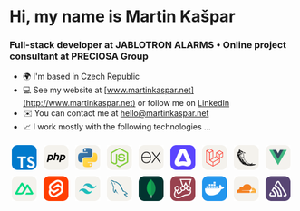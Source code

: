 # Hi, my name is Martin Kašpar

### Full-stack developer at JABLOTRON ALARMS • Online project consultant at PRECIOSA Group

- 🌍 I'm based in Czech Republic
- 💻 See my website at [www.martinkaspar.net](http://www.martinkaspar.net) or follow me on [LinkedIn](https://www.linkedin.com/in/kaspim)
- ✉️ You can contact me at [hello@martinkaspar.net](mailto:hello@martinkaspar.net)
- 📈 I work mostly with the following technologies ...

[<img style="margin: 4px; width: 44px; height: 44px" alt="TypeScript" width="44px" height="44px" src="/media/technologies/typescript.svg" />](https://www.typescriptlang.org/)
[<img style="margin: 4px; width: 44px; height: 44px" alt="PHP" width="44px" height="44px" src="/media/technologies/php.svg" />](https://www.php.net/)
[<img style="margin: 4px; width: 44px; height: 44px" alt="Python" width="44px" height="44px" src="/media/technologies/python.svg" />](https://www.python.org/)
[<img style="margin: 4px; width: 44px; height: 44px" alt="Node.js" width="44px" height="44px" src="/media/technologies/nodejs.svg" />](https://nodejs.org/)
[<img style="margin: 4px; width: 44px; height: 44px" alt="Express.js" width="44px" height="44px" src="/media/technologies/expressjs.svg" />](https://expressjs.com/)
[<img style="margin: 4px; width: 44px; height: 44px" alt="Adonis" width="44px" height="44px" src="/media/technologies/adonis.svg" />](https://adonisjs.com/)
[<img style="margin: 4px; width: 44px; height: 44px" alt="Laravel" width="44px" height="44px" src="/media/technologies/laravel.svg" />](https://laravel.com/)
[<img style="margin: 4px; width: 44px; height: 44px" alt="Flask" width="44px" height="44px" src="/media/technologies/flask.svg" />](https://flask.palletsprojects.com/)
[<img style="margin: 4px; width: 44px; height: 44px" alt="Vue.js" width="44px" height="44px" src="/media/technologies/vuejs.svg" />](https://vuejs.org/)
[<img style="margin: 4px; width: 44px; height: 44px" alt="Nuxt" width="44px" height="44px" src="/media/technologies/nuxtjs.svg" />](https://nuxt.com/)
[<img style="margin: 4px; width: 44px; height: 44px" alt="Svelte" width="44px" height="44px" src="/media/technologies/svelte.svg" />](https://svelte.dev/)
[<img style="margin: 4px; width: 44px; height: 44px" alt="TailwindCSS" width="44px" height="44px" src="/media/technologies/tailwindcss.svg" />](https://tailwindcss.com/)
[<img style="margin: 4px; width: 44px; height: 44px" alt="MySQL" width="44px" height="44px" src="/media/technologies/mysql.svg" />](https://www.mysql.com/)
[<img style="margin: 4px; width: 44px; height: 44px" alt="MongoDB" width="44px" height="44px" src="/media/technologies/mongodb.svg" />](https://www.mongodb.com/)
[<img style="margin: 4px; width: 44px; height: 44px" alt="Jest" width="44px" height="44px" src="/media/technologies/jest.svg" />](https://jestjs.io/)
[<img style="margin: 4px; width: 44px; height: 44px" alt="Docker" width="44px" height="44px" src="/media/technologies/docker.svg" />](https://www.docker.com/)
[<img style="margin: 4px; width: 44px; height: 44px" alt="CloudFlare" width="44px" height="44px" src="/media/technologies/cloudflare.svg" />](https://www.cloudflare.com/)
[<img style="margin: 4px; width: 44px; height: 44px" alt="Sentry" width="44px" height="44px" src="/media/technologies/sentry.svg" />](https://sentry.io//)

<!--

Here are some ideas to get you started:

- 🔭 I’m currently working on ...
- 🌱 I’m currently learning ...
- 👯 I’m looking to collaborate on ...
- 🤔 I’m looking for help with ...
- 💬 Ask me about ...
- 📫 How to reach me: ...
- 😄 Pronouns: ...
- ⚡ Fun fact: ...
-->
